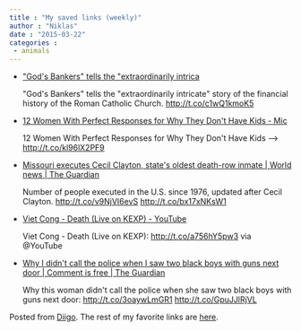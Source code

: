 ```yaml
---
title : "My saved links (weekly)"
author : "Niklas"
date : "2015-03-22"
categories : 
 - animals
---
```


- ["God's Bankers" tells the "extraordinarily intrica](http://trib.al/TRWgGs8)
    
    "God's Bankers" tells the "extraordinarily intricate" story of the financial history of the Roman Catholic Church. http://t.co/c1wQ1kmoK5
    
- [12 Women With Perfect Responses for Why They Don't Have Kids - Mic](http://mic.com/articles/112910/12-women-who-had-the-best-response-to-society-s-biggest-expectation)
    
    12 Women With Perfect Responses for Why They Don't Have Kids --> http://t.co/kl96lX2PF9
    
- [Missouri executes Cecil Clayton, state's oldest death-row inmate | World news | The Guardian](http://www.theguardian.com/world/2015/mar/18/missouri-executes-cecil-clayton-supreme-court)
    
    Number of people executed in the U.S. since 1976, updated after Cecil Clayton. http://t.co/v9NjVI6evS http://t.co/bx17xNKsW1
    
- [Viet Cong - Death (Live on KEXP) - YouTube](https://www.youtube.com/watch?v=AuQZfWtwI_U&feature=youtu.be&a)
    
    Viet Cong - Death (Live on KEXP): http://t.co/a756hY5pw3 via @YouTube
    
- [Why I didn't call the police when I saw two black boys with guns next door | Comment is free | The Guardian](http://www.theguardian.com/commentisfree/2015/mar/16/why-i-didnt-call-the-police-black-boys-with-guns-tamir-rice)
    
    Why this woman didn't call the police when she saw two black boys with guns next door: http://t.co/3oaywLmGR1 http://t.co/GpuJJlRjVL
    

Posted from [Diigo](https://www.diigo.com). The rest of my favorite links are [here](https://www.diigo.com/user/npivic).
